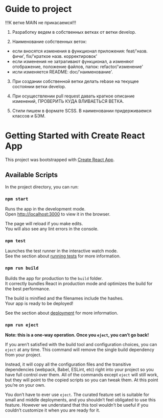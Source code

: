 # Guide to project
!!!К ветке MAIN не прикасаемся!!!

1. Разработку ведем в собственных ветках от ветки develop.

2. Наименование собственных веток:
- если вносятся изменения в функционал приложения: feat/'назв. фичи', fix/'краткое назв. корректировок'
- если изменения не затрагивают функционал, а изменяют отображение, положение файлов, папок: refactor/'изменение'
- исли изменяется README: doc/'наименование'.

3. При создании собственной ветки делать rebase на текущее состоянии ветки develop.

4. При осуществлении pull request давать краткое описание изменений, ПРОВЕРИТЬ КУДА ВЛИВАЕТЬСЯ ВЕТКА.

5. Стили пишем в формате SCSS. В наименовании придерживаемся классов и БЭМ.

# Getting Started with Create React App

This project was bootstrapped with [Create React App](https://github.com/facebook/create-react-app).

## Available Scripts

In the project directory, you can run:

### `npm start`

Runs the app in the development mode.\
Open [http://localhost:3000](http://localhost:3000) to view it in the browser.

The page will reload if you make edits.\
You will also see any lint errors in the console.

### `npm test`

Launches the test runner in the interactive watch mode.\
See the section about [running tests](https://facebook.github.io/create-react-app/docs/running-tests) for more information.

### `npm run build`

Builds the app for production to the `build` folder.\
It correctly bundles React in production mode and optimizes the build for the best performance.

The build is minified and the filenames include the hashes.\
Your app is ready to be deployed!

See the section about [deployment](https://facebook.github.io/create-react-app/docs/deployment) for more information.

### `npm run eject`

**Note: this is a one-way operation. Once you `eject`, you can’t go back!**

If you aren’t satisfied with the build tool and configuration choices, you can `eject` at any time. This command will remove the single build dependency from your project.

Instead, it will copy all the configuration files and the transitive dependencies (webpack, Babel, ESLint, etc) right into your project so you have full control over them. All of the commands except `eject` will still work, but they will point to the copied scripts so you can tweak them. At this point you’re on your own.

You don’t have to ever use `eject`. The curated feature set is suitable for small and middle deployments, and you shouldn’t feel obligated to use this feature. However we understand that this tool wouldn’t be useful if you couldn’t customize it when you are ready for it.